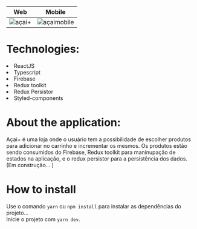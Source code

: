 |                                                       Web                                                       |                                                        Mobile                                                        |
| :-------------------------------------------------------------------------------------------------------------: | :------------------------------------------------------------------------------------------------------------------: |
| ![açai+](https://user-images.githubusercontent.com/55575751/148444235-fd663773-126b-4877-9f66-e46224fff91b.gif) | ![açaimobile](https://user-images.githubusercontent.com/55575751/148457828-da003039-9f24-4181-8a63-b32da0be4f2d.gif) |

<h1> Technologies: </h1>

<li> ReactJS </li>
<li> Typescript </li>
<li> Firebase</li>
<li> Redux toolkit</li>
<li> Redux Persistor </li>
<li> Styled-components </li>
 
<h1>About the application: </h1>

<p>

Açai+ é uma loja onde o usuário tem a possibilidade de escolher produtos para adicionar no carrinho e incrementar os mesmos. Os produtos estão sendo consumidos do Firebase, Redux toolkit para maninupação de estados na aplicação, e o redux persistor para a persistência dos dados. (Em construção... )

</p>

<h1> How to install </h1>
<p>

Use o comando `yarn` ou `npm install` para instalar as dependências do projeto...<br/>
Inicie o projeto com `yarn dev`.<br/>

</p>
